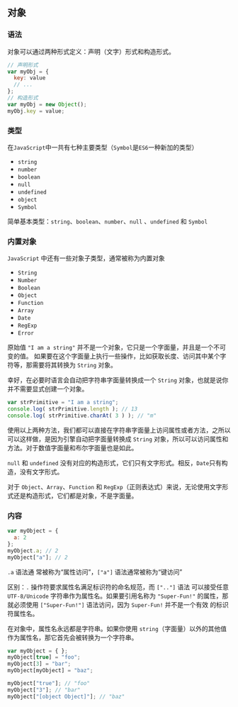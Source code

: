 ## 对象

### 语法

对象可以通过两种形式定义：声明（文字）形式和构造形式。

```javascript
// 声明形式
var myObj = {
  key: value
  // ...
};
// 构造形式
var myObj = new Object();
myObj.key = value;
```

### 类型

在`JavaScript`中一共有七种主要类型（`Symbol`是`ES6`一种新加的类型）

- `string`
- `number`
- `boolean`
- `null`
- `undefined`
- `object`
- `Symbol`

简单基本类型：`string`、`boolean`、`number`、`null` 、`undefined` 和 `Symbol`

### 内置对象

`JavaScript` 中还有一些对象子类型，通常被称为内置对象

- `String`
- `Number`
- `Boolean`
- `Object`
- `Function`
- `Array`
- `Date`
- `RegExp`
- `Error`

原始值 `"I am a string"` 并不是一个对象，它只是一个字面量，并且是一个不可变的值。 如果要在这个字面量上执行一些操作，比如获取长度、访问其中某个字符等，那需要将其转换为 `String` 对象。

幸好，在必要时语言会自动把字符串字面量转换成一个 `String` 对象，也就是说你并不需要显式创建一个对象。

```javascript
var strPrimitive = "I am a string";
console.log( strPrimitive.length ); // 13
console.log( strPrimitive.charAt( 3 ) ); // "m"
```

使用以上两种方法，我们都可以直接在字符串字面量上访问属性或者方法，之所以可以这样做，是因为引擎自动把字面量转换成 `String` 对象，所以可以访问属性和方法。对于数值字面量和布尔字面量也是如此。

`null` 和 `undefined` 没有对应的构造形式，它们只有文字形式。相反，`Date`只有构造，没有文字形式。

对于 `Object`、`Array`、`Function` 和 `RegExp`（正则表达式）来说，无论使用文字形式还是构造形式，它们都是对象，不是字面量。

### 内容

```javascript
var myObject = {
  a: 2
};
myObject.a; // 2
myObject["a"]; // 2
```

`.a` 语法通 常被称为“属性访问”，`["a"]` 语法通常被称为“键访问”

区别：`.` 操作符要求属性名满足标识符的命名规范，而 `[".."]` 语法 可以接受任意 `UTF-8/Unicode` 字符串作为属性名。如果要引用名称为 `"Super-Fun!"` 的属性，那就必须使用 `["Super-Fun!"]` 语法访问，因为 `Super-Fun!` 并不是一个有效 的标识符属性名。

在对象中，属性名永远都是字符串。如果你使用 `string`（字面量）以外的其他值作为属性名，那它首先会被转换为一个字符串。

```javascript
var myObject = { };
myObject[true] = "foo";
myObject[3] = "bar";
myObject[myObject] = "baz";

myObject["true"]; // "foo"
myObject["3"]; // "bar"
myObject["[object Object]"]; // "baz"
```

